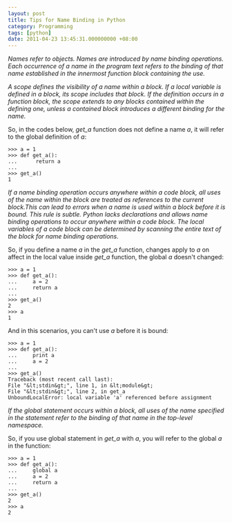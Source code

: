 ```yaml
---
layout: post
title: Tips for Name Binding in Python
category: Programming
tags: [python]
date: 2011-04-23 13:45:31.000000000 +08:00
---
```

<p><cite>Names refer to objects.  Names are introduced by name binding
operations.  Each occurrence of a name in the program text refers to the binding
of that name established in the innermost function block containing the
use.</cite></p>

<p><cite>A scope defines the visibility of a name within a block.  If a local
variable is defined in a block, its scope includes that block.  If the definition
occurs in a function block, the scope extends to any blocks contained within the
defining one, unless a contained block introduces a different binding for the
name.</cite></p>

So, in the codes below, *get_a* function does not define a name <var>a</var>, it
will refer to the global definition of <var>a</var>:

    >>> a = 1
    >>> def get_a():
    ...      return a
    ...
    >>> get_a()
    1

<p><cite>If a name binding operation occurs anywhere within a code block, all
uses of the name within the block are treated as references to the current
block.This can lead to errors when a name is used within a block before it is
bound.  This rule is subtle.  Python lacks declarations and allows name binding
operations to occur anywhere within a code block.  The local variables of a code
block can be determined by scanning the entire text of the block for name
binding operations.</cite></p>

So, if you define a name <var>a</var> in the *get_a* function, changes apply to
<var>a</var> on affect in the local value inside *get_a* function, the global
<var>a</var> doesn't changed:

    >>> a = 1
    >>> def get_a():
    ...     a = 2
    ...     return a
    ...
    >>> get_a()
    2
    >>> a
    1

And in this scenarios, you can't use <var>a</var> before it is bound:

    >>> a = 1
    >>> def get_a():
    ...     print a
    ...     a = 2
    ...
    >>> get_a()
    Traceback (most recent call last):
    File "&lt;stdin&gt;", line 1, in &lt;module&gt;
    File "&lt;stdin&gt;", line 2, in get_a
    UnboundLocalError: local variable 'a' referenced before assignment

<p><cite>If the global statement occurs within a block, all uses of the name
specified in the statement refer to the binding of that name in the top-level
namespace.</cite></p>

So, if you use global statement in *get_a* with <var>a</var>, you will refer to
the global <var>a</var> in the function:

    >>> a = 1
    >>> def get_a():
    ...     global a
    ...     a = 2
    ...     return a
    ...
    >>> get_a()
    2
    >>> a
    2

